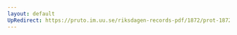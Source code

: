 ```yaml
---
layout: default
UpRedirect: https://pruto.im.uu.se/riksdagen-records-pdf/1872/prot-1872--fk--516/prot-1872--fk--516_000.pdf
---
```

